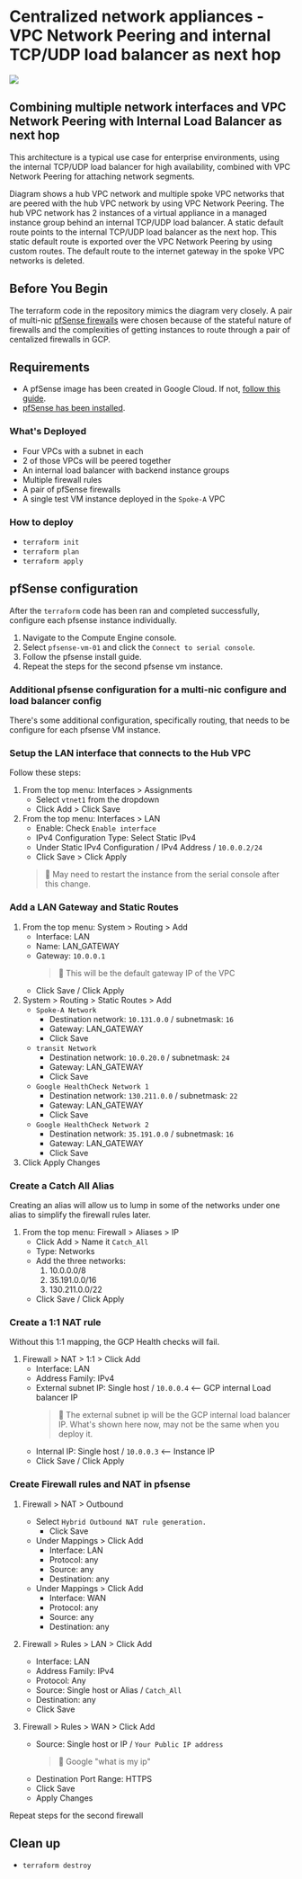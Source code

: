# Centralized network appliances - VPC Network Peering and internal TCP/UDP load balancer as next hop

![](https://cloud.google.com/architecture/images/arch-centralized-network-8.svg)

## Combining multiple network interfaces and VPC Network Peering with Internal Load Balancer as next hop

This architecture is a typical use case for enterprise environments, using the internal TCP/UDP load balancer for high availability, combined with VPC Network Peering for attaching network segments.

Diagram shows a hub VPC network and multiple spoke VPC networks that are peered with the hub VPC network by using VPC Network Peering. The hub VPC network has 2 instances of a virtual appliance in a managed instance group behind an internal TCP/UDP load balancer. A static default route points to the internal TCP/UDP load balancer as the next hop. This static default route is exported over the VPC Network Peering by using custom routes. The default route to the internet gateway in the spoke VPC networks is deleted.

## Before You Begin

The terraform code in the repository mimics the diagram very closely. A pair of multi-nic [pfSense firewalls](https://www.pfsense.org/) were chosen because of the stateful nature of firewalls and the complexities of getting instances to route through a pair of centalized firewalls in GCP.

## Requirements

* A pfSense image has been created in Google Cloud. If not, [follow this guide](../pfsense/create-pfsense-image).
* [pfSense has been installed](../pfsense/pfsense-install).

### What's Deployed

* Four VPCs with a subnet in each
* 2 of those VPCs will be peered together
* An internal load balancer with backend instance groups
* Multiple firewall rules
* A pair of pfSense firewalls
* A single test VM instance deployed in the `Spoke-A` VPC

### How to deploy

* `terraform init`
* `terraform plan`
* `terraform apply`

## pfSense configuration

After the `terraform` code has been ran and completed successfully, configure each pfsense instance individually.

1. Navigate to the Compute Engine console.
1. Select `pfsense-vm-01` and click the `Connect to serial console`.
1. Follow the pfsense install guide.
1. Repeat the steps for the second pfsense vm instance.

### Additional pfsense configuration for a multi-nic configure and load balancer config

There's some additional configuration, specifically routing, that needs to be configure for each pfsense VM instance.

### Setup the LAN interface that connects to the Hub VPC

Follow these steps:

1. From the top menu: Interfaces > Assignments 
    * Select `vtnet1` from the dropdown
    * Click Add > Click Save
1. From the top menu: Interfaces > LAN
    * Enable: Check `Enable interface`
    * IPv4 Configuration Type: Select Static IPv4
    * Under Static IPv4 Configuration / IPv4 Address / `10.0.0.2/24`
    * Click Save > Click Apply
    >:notebook: May need to restart the instance from the serial console after this change.

### Add a LAN Gateway and Static Routes

1. From the top menu: System > Routing > Add
    * Interface: LAN
    * Name: LAN_GATEWAY
    * Gateway: `10.0.0.1`
        >:notebook: This will be the default gateway IP of the VPC
    * Click Save / Click Apply
1. System > Routing > Static Routes > Add
    * `Spoke-A Network`
        * Destination network: `10.131.0.0` / subnetmask: `16`
        * Gateway: LAN_GATEWAY
        * Click Save
    * `transit Network`
        * Destination network: `10.0.20.0` / subnetmask: `24`
        * Gateway: LAN_GATEWAY
        * Click Save
    * `Google HealthCheck Network 1`
        * Destination network: `130.211.0.0` / subnetmask: `22`
        * Gateway: LAN_GATEWAY
        * Click Save
    * `Google HealthCheck Network 2`
        * Destination network: `35.191.0.0` / subnetmask: `16`
        * Gateway: LAN_GATEWAY
        * Click Save
1. Click Apply Changes

### Create a Catch All Alias

Creating an alias will allow us to lump in some of the networks under one alias to simplify the firewall rules later.

1. From the top menu: Firewall > Aliases > IP
    * Click Add > Name it `Catch_All`
    * Type: Networks
    * Add the three networks:
        1. 10.0.0.0/8
        1. 35.191.0.0/16
        1. 130.211.0.0/22
    * Click Save / Click Apply

### Create a 1:1 NAT rule

Without this 1:1 mapping, the GCP Health checks will fail.

1. Firewall > NAT > 1:1 > Click Add
    * Interface: LAN
    * Address Family: IPv4
    * External subnet IP: Single host / `10.0.0.4` <-- GCP internal Load balancer IP
        > :notebook: The external subnet ip will be the GCP internal load balancer IP. What's shown here now, may not be the same when you deploy it.
    * Internal IP: Single host / `10.0.0.3` <-- Instance IP
    * Click Save / Click Apply

### Create Firewall rules and NAT in pfsense

1. Firewall > NAT > Outbound
    * Select `Hybrid Outbound NAT rule generation.`
        * Click Save
    * Under Mappings > Click Add
        * Interface: LAN
        * Protocol: any
        * Source: any
        * Destination: any
    * Under Mappings > Click Add
        * Interface: WAN
        * Protocol: any
        * Source: any
        * Destination: any

1. Firewall > Rules > LAN > Click Add
    * Interface: LAN
    * Address Family: IPv4
    * Protocol: Any
    * Source: Single host or Alias / `Catch_All`
    * Destination: any
    * Click Save
1. Firewall > Rules > WAN > Click Add
    * Source: Single host or IP / `Your Public IP address`
        >:notebook: Google "what is my ip"
    * Destination Port Range: HTTPS
    * Click Save
    * Apply Changes

Repeat steps for the second firewall

## Clean up

* `terraform destroy`
